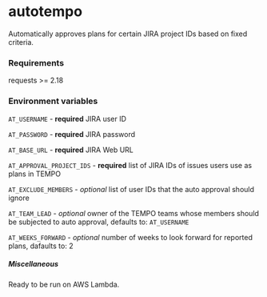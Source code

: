 # autotempo
Automatically approves plans for certain JIRA project IDs based on fixed criteria.

### Requirements
requests >= 2.18

### Environment variables
`AT_USERNAME` - **required** JIRA user ID

`AT_PASSWORD` - **required** JIRA password

`AT_BASE_URL` - **required** JIRA Web URL

`AT_APPROVAL_PROJECT_IDS` - **required** list of JIRA IDs of issues users use as plans in TEMPO

`AT_EXCLUDE_MEMBERS` - *optional* list of user IDs that the auto approval should ignore

`AT_TEAM_LEAD` - *optional* owner of the TEMPO teams whose members should be subjected to auto approval, defaults to: `AT_USERNAME`

`AT_WEEKS_FORWARD` - *optional* number of weeks to look forward for reported plans, dafaults to: 2

##### Miscellaneous
Ready to be run on AWS Lambda.
